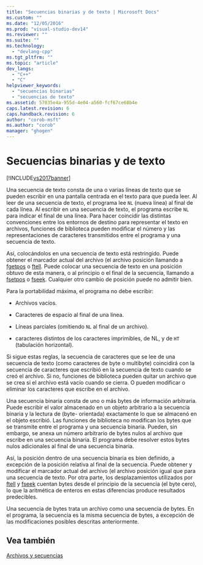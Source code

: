 ```yaml
---
title: "Secuencias binarias y de texto | Microsoft Docs"
ms.custom: ""
ms.date: "12/05/2016"
ms.prod: "visual-studio-dev14"
ms.reviewer: ""
ms.suite: ""
ms.technology: 
  - "devlang-cpp"
ms.tgt_pltfrm: ""
ms.topic: "article"
dev_langs: 
  - "C++"
  - "C"
helpviewer_keywords: 
  - "secuencias binarias"
  - "secuencias de texto"
ms.assetid: 57035e4a-955d-4e04-a560-fcf67ce68b4e
caps.latest.revision: 6
caps.handback.revision: 6
author: "corob-msft"
ms.author: "corob"
manager: "ghogen"
---
```

# Secuencias binarias y de texto
[!INCLUDE[vs2017banner](../assembler/inline/includes/vs2017banner.md)]

Una secuencia de texto consta de una o varias líneas de texto que se pueden escribir en una pantalla centrada en el texto para que pueda leer.  Al leer de una secuencia de texto, el programa lee `NL` \(nueva línea\) al final de cada línea.  Al escribir en una secuencia de texto, el programa escribe `NL` para indicar el final de una línea.  Para hacer coincidir las distintas convenciones entre los entornos de destino para representar el texto en archivos, funciones de biblioteca pueden modificar el número y las representaciones de caracteres transmitidos entre el programa y una secuencia de texto.  
  
 Así, colocándolos en una secuencia de texto está restringido.  Puede obtener el marcador actual del archivo \(el archivo posición llamando a [fgetpos](../c-runtime-library/reference/fgetpos.md) o [ftell](../c-runtime-library/reference/ftell-ftelli64.md).  Puede colocar una secuencia de texto en una posición obtuvo de esta manera, o al principio o el final de la secuencia, llamando a [fsetpos](../c-runtime-library/reference/fsetpos.md) o [fseek](../c-runtime-library/reference/fseek-fseeki64.md).  Cualquier otro cambio de posición puede no admitir bien.  
  
 Para la portabilidad máxima, el programa no debe escribir:  
  
-   Archivos vacíos.  
  
-   Caracteres de espacio al final de una línea.  
  
-   Líneas parciales \(omitiendo `NL` al final de un archivo\).  
  
-   caracteres distintos de los caracteres imprimibles, de NL, y de `HT` \(tabulación horizontal\).  
  
 Si sigue estas reglas, la secuencia de caracteres que se lee de una secuencia de texto \(como caracteres de byte o multibyte\) coincidirá con la secuencia de caracteres que escribió en la secuencia de texto cuando se creó el archivo.  Si no, funciones de biblioteca pueden quitar un archivo que se crea si el archivo está vacío cuando se cierra.  O pueden modificar o eliminar los caracteres que escribe en el archivo.  
  
 Una secuencia binaria consta de uno o más bytes de información arbitraria.  Puede escribir el valor almacenado en un objeto arbitrario a la secuencia binaria y la lectura de \(byte\- orientada\) exactamente lo que se almacenó en el objeto escribió.  Las funciones de biblioteca no modifican los bytes que se transmite entre el programa y una secuencia binaria.  Pueden, sin embargo, se anexa un número arbitrario de bytes nulos al archivo que escribe en una secuencia binaria.  El programa debe resolver estos bytes nulos adicionales al final de una secuencia binaria.  
  
 Así, la posición dentro de una secuencia binaria es bien definido, a excepción de la posición relativa al final de la secuencia.  Puede obtener y modificar el marcador actual del archivo \(el archivo posición igual que para una secuencia de texto.  Por otra parte, los desplazamientos utilizados por [ftell](../c-runtime-library/reference/ftell-ftelli64.md) y [fseek](../c-runtime-library/reference/fseek-fseeki64.md) cuentan bytes desde el principio de la secuencia \(el byte cero\), lo que la aritmética de enteros en estas diferencias produce resultados predecibles.  
  
 Una secuencia de bytes trata un archivo como una secuencia de bytes.  En el programa, la secuencia es la misma secuencia de bytes, a excepción de las modificaciones posibles descritas anteriormente.  
  
## Vea también  
 [Archivos y secuencias](../c-runtime-library/files-and-streams.md)